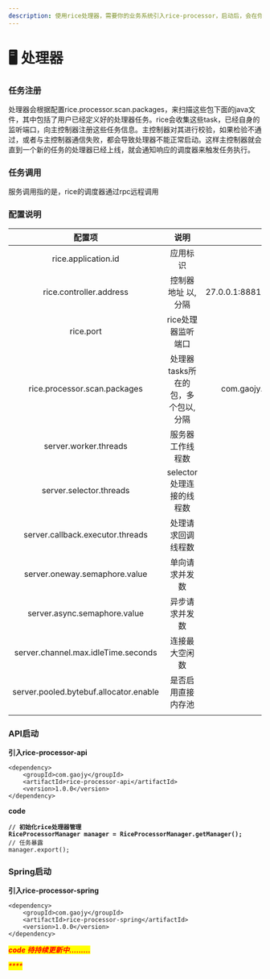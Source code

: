 ```yaml
---
description: 使用rice处理器，需要你的业务系统引入rice-processor，启动后，会在你的系统中新开一个rice端口，提供给rice调度器远程调用。
---
```


# 🖥 处理器

### 任务注册

处理器会根据配置rice.processor.scan.packages，来扫描这些包下面的java文件，其中包括了用户已经定义好的处理器任务。rice会收集这些task，已经自身的监听端口，向主控制器注册这些任务信息。主控制器对其进行校验，如果检验不通过，或者与主控制器通信失败，都会导致处理器不能正常启动。这样主控制器就会直到一个新的任务的处理器已经上线，就会通知响应的调度器来触发任务执行。

### 任务调用&#x20;

服务调用指的是，rice的调度器通过rpc远程调用

### 配置说明

|                   配置项                  |          说明          |                     示例                    |
| :------------------------------------: | :------------------: | :---------------------------------------: |
|           rice.application.id          |         应用标识         |                   10001                   |
|         rice.controller.address        |      控制器地址 以,分隔      | 27.0.0.1:8881,27.0.0.1:8882,27.0.0.1:8883 |
|                rice.port               |      rice处理器监听端口     |                    8888                   |
|      rice.processor.scan.packages      | 处理器tasks所在的包，多个包以,分隔 |    com.gaojy.rice.processor.api.invoker   |
|          server.worker.threads         |       服务器工作线程数       |                     16                    |
|         server.selector.threads        |   selector处理连接的线程数   |                     2                     |
|    server.callback.executor.threads    |       处理请求回调线程数      |                     4                     |
|      server.oneway.semaphore.value     |        单向请求并发数       |                    100                    |
|      server.async.semaphore.value      |        异步请求并发数       |                    100                    |
|   server.channel.max.idleTime.seconds  |        连接最大空闲数       |                    100                    |
| server.pooled.bytebuf.allocator.enable |       是否启用直接内存池      |                   false                   |
|                                        |                      |                                           |

### API启动

**引入rice-processor-api**

```
<dependency>
    <groupId>com.gaojy</groupId>
    <artifactId>rice-processor-api</artifactId>
    <version>1.0.0</version>
</dependency>
```

**code**

<pre><code><strong>// 初始化rice处理器管理
</strong><strong>RiceProcessorManager manager = RiceProcessorManager.getManager();
</strong>// 任务暴露
manager.export();</code></pre>

### Spring启动

**引入rice-processor-spring**

```
<dependency>
    <groupId>com.gaojy</groupId>
    <artifactId>rice-processor-spring</artifactId>
    <version>1.0.0</version>
</dependency>
```

_<mark style="color:red;">**code 待持续更新中.........**</mark>_

_<mark style="color:red;">****</mark>_
